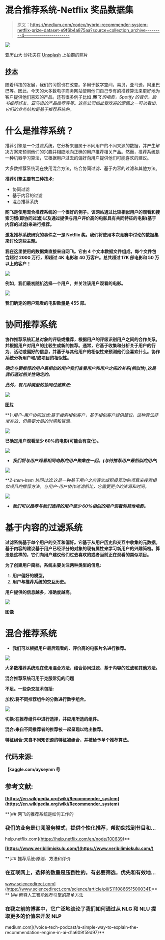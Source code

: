 # 混合推荐系统-Netflix 奖品数据集

> 原文：<https://medium.com/codex/hybrid-recommender-system-netflix-prize-dataset-e9f6b4a875aa?source=collection_archive---------4----------------------->

![](img/cf40faa3e30e9525cfd1e7d3edb4baf5.png)

亚历山大·沙托夫在 [Unsplash](https://unsplash.com?utm_source=medium&utm_medium=referral) 上拍摄的照片

## [抄本](http://medium.com/codex)

随着科技的发展，我们的习惯也在改变。多用于数字空间，易贝，亚马逊，阿里巴巴等。因此，今天的大多数电子商务网站使用他们自己专有的推荐算法来更好地为客户提供他们喜欢的产品。还有很多例子比如 ***网飞*** *的电影，Spotify 的音乐，脸书推荐好友，亚马逊的产品推荐等等。这些公司如此受欢迎的原因之一可以看出，它们的业务结构是基于推荐系统的。*

# **什么是推荐系统？**

推荐引擎是一个过滤系统，它分析来自属于不同用户的不同来源的数据，并产生解决方案来预测他们的兴趣并相应地向正确的用户推荐相关产品。然而，推荐系统是一种机器学习算法，它根据用户过去的偏好向用户提供他们可能喜欢的建议。

大多数推荐系统现在使用混合方法，结合协同过滤、基于内容的过滤和其他方法。

**推荐引擎主要有三种技术:**

*   协同过滤
*   基于内容的过滤
*   混合推荐系统

[](https://www.kaggle.com/netflix-inc/netflix-prize-data)**网飞是使用混合推荐系统的一个很好的例子。该网站通过比较相似用户的观看和搜索习惯(即协同过滤)以及通过提供与用户评价高的电影具有共同特征的电影(基于内容的过滤)来进行推荐。**

**激发推荐系统研究的事件之一是 Netflix 奖。我们将使用本次竞赛中讨论的数据集来讨论这些主题。**

**我在这里使用的数据集直接来自网飞。它由 4 个文本数据文件组成，每个文件包含超过 2000 万行，即超过 4K 电影和 40 万客户。总共超过 17K 部电影和 50 万以上的客户！**

**![](img/ad450892c81296d1bd3fc5c4bd687f6e.png)**

**例如，我们最初随机选择一个用户，并关注该用户观看的电影。**

**![](img/953085875edbe1621a7be3c2ddb2e58c.png)**

**我们确定的用户观看的电影数量是 455 部。**

# ****协同推荐系统****

**协作推荐系统汇总对象的评级或推荐，根据用户的评级识别用户之间的合作关系，并根据用户对用户的比较生成新的推荐。通常，它基于收集和分析关于用户的行为、活动或偏好的信息，并基于与其他用户的相似性来预测他们会喜欢什么。协作系统分析用户和/或项目的相似性。**

***确定与要推荐的用户最相似的用户我们查看用户和用户之间的关系(相似性),这是我们通过相关性确定的。***

***此外，有几种类型的协同过滤算法:***

**![](img/dc661762297b67156ce9088cd0aed61e.png)**

**[图片](https://predictivehacks.com/item-based-collaborative-filtering-in-python/)**

***1-用户-用户协同过滤:*基于搜索相似客户，基于相似客户提供建议。这种算法非常有效，但需要大量的时间和资源。**

**![](img/7720bafa7778fff6985c654b069fd3c1.png)**

**已确定用户观看至少 60%的电影(可能会有变化)。**

**![](img/e27b4fdf1a60ac97c4151c4c2ec1546b.png)**

*   ***我们将与用户观看相同电影的用户聚集在一起。(与待推荐用户最相似的用户)***

**![](img/f4994d3a32260ac46cac485e4c70262b.png)**

***2-Item-Item 协同过滤:*这是一种基于用户之前喜欢或积极互动的项目来搜索相似项目的推荐方法。与用户-用户协作过滤相比，它需要更少的资源和时间。**

**![](img/e604983ecac113024384a31ba60bd699.png)**

*   ***我们可以推荐与我们选择的用户至少 60%相似的用户观看的其他电影。***

# ****基于内容的过滤系统****

**过滤系统基于单个用户的交互和偏好。它基于从用户历史和交互中收集的元数据。**基于内容的**建议基于用户已经评分的对象的现有属性来学习新用户的兴趣简档。算法是这样的，它们向用户建议他们过去喜欢的或者当前正在观看的类似项目。**

**为了创建用户简档，系统主要关注两种类型的信息:**

1.  **用户偏好的模型。**
2.  **用户与推荐系统的交互历史。**

**用户提供的信息越多，准确度越高。**

**![](img/34cf39f5b91793518f3244bf39b2ece3.png)**

**[图像](https://towardsdatascience.com/recommendation-system-series-part-1-an-executive-guide-to-building-recommendation-system-608f83e2630a)**

# ****混合推荐系统****

*   **我们可以根据用户最后观看的、评价高的电影片名进行推荐。**

**![](img/03afd3e98121d1d99488a8f86ec0da95.png)**

**大多数推荐系统现在使用混合方法，结合协同过滤、基于内容的过滤和其他方法。**

**混合推荐系统可用于克服常见的问题**

**不足。一些杂交技术包括:**

**加权:将不同推荐组件的分数进行数字组合。**

**![](img/573893a434332dede399a25a8d5349ca.png)**

**切换:在推荐组件中进行选择，并应用所选的组件。**

**混合:来自不同推荐者的推荐被一起呈现以给出推荐。**

**特征组合:来自不同知识源的特征被组合，并被给予单个推荐算法。**

## ****代码来源:****

**【kaggle.com/ayseymn 号**

## ****参考文献:****

**[https://en.wikipedia.org/wiki/Recommender_system](https://en.wikipedia.org/wiki/Recommender_system)**

 **[## 网飞的推荐系统是如何工作的

### 我们的业务是订阅服务模式，提供个性化推荐，帮助您找到节目和…

help.netflix.com](https://help.netflix.com/en/node/100639)** 

**[https://www.veribilimiokulu.com/](https://www.veribilimiokulu.com/)**

 **[## 推荐系统:原则、方法和评价

### 在互联网上，选择的数量是压倒性的，有必要筛选，优先和有效地…

www.sciencedirect.com](https://www.sciencedirect.com/science/article/pii/S1110866515000341)** **[](/voice-tech-podcast/a-simple-way-to-explain-the-recommendation-engine-in-ai-d1a609f59d97) [## 解释人工智能推荐引擎的简单方法

### 在我之前的博客中，它广泛地谈论了我们如何通过从 NLG 和 NLU 提取更多的价值来开发 NLP

medium.com](/voice-tech-podcast/a-simple-way-to-explain-the-recommendation-engine-in-ai-d1a609f59d97)**